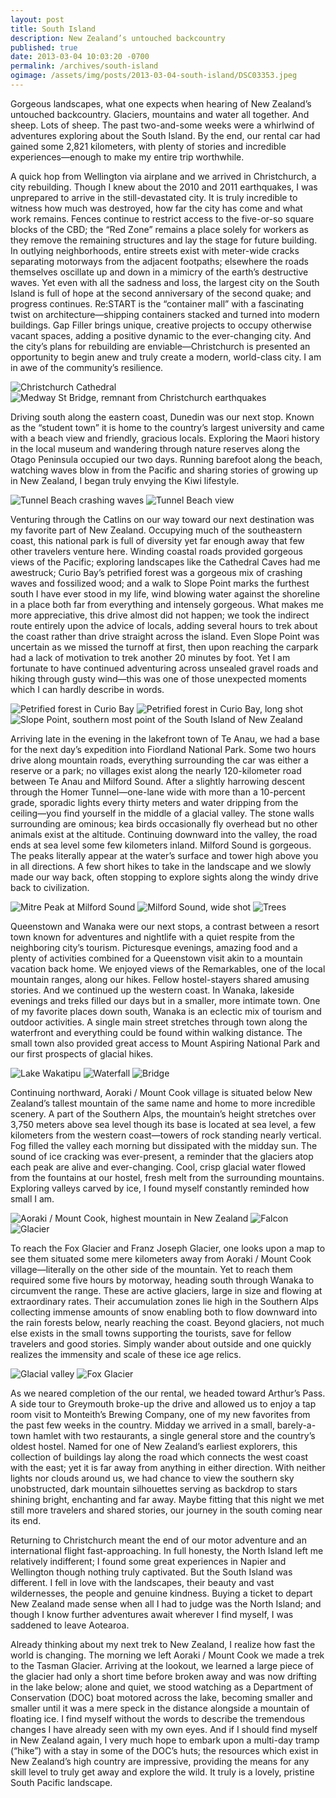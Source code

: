 ```yaml
---
layout: post
title: South Island
description: New Zealand’s untouched backcountry
published: true
date: 2013-03-04 10:03:20 -0700
permalink: /archives/south-island
ogimage: /assets/img/posts/2013-03-04-south-island/DSC03353.jpeg
---
```

Gorgeous landscapes, what one expects when hearing of New Zealand’s untouched backcountry. Glaciers, mountains and water all together. And sheep. Lots of sheep. The past two-and-some weeks were a whirlwind of adventures exploring about the South Island. By the end, our rental car had gained some 2,821 kilometers, with plenty of stories and incredible experiences—enough to make my entire trip worthwhile.

A quick hop from Wellington via airplane and we arrived in Christchurch, a city rebuilding. Though I knew about the 2010 and 2011 earthquakes, I was unprepared to arrive in the still-devastated city. It is truly incredible to witness how much was destroyed, how far the city has come and what work remains. Fences continue to restrict access to the five-or-so square blocks of the CBD; the “Red Zone” remains a place solely for workers as they remove the remaining structures and lay the stage for future building. In outlying neighborhoods, entire streets exist with meter-wide cracks separating motorways from the adjacent footpaths; elsewhere the roads themselves oscillate up and down in a mimicry of the earth’s destructive waves. Yet even with all the sadness and loss, the largest city on the South Island is full of hope at the second anniversary of the second quake; and progress continues. Re:START is the “container mall” with a fascinating twist on architecture—shipping containers stacked and turned into modern buildings. Gap Filler brings unique, creative projects to occupy otherwise vacant spaces, adding a positive dynamic to the ever-changing city. And the city’s plans for rebuilding are enviable—Christchurch is presented an opportunity to begin anew and truly create a modern, world-class city. I am in awe of the community’s resilience.

![Christchurch Cathedral][1]
![Medway St Bridge, remnant from Christchurch earthquakes][2]

Driving south along the eastern coast, Dunedin was our next stop. Known as the “student town” it is home to the country’s largest university and came with a beach view and friendly, gracious locals. Exploring the Maori history in the local museum and wandering through nature reserves along the Otago Peninsula occupied our two days. Running barefoot along the beach, watching waves blow in from the Pacific and sharing stories of growing up in New Zealand, I began truly envying the Kiwi lifestyle.

![Tunnel Beach crashing waves][3]
![Tunnel Beach view][4]

Venturing through the Catlins on our way toward our next destination was my favorite part of New Zealand. Occupying much of the southeastern coast, this national park is full of diversity yet far enough away that few other travelers venture here. Winding coastal roads provided gorgeous views of the Pacific; exploring landscapes like the Cathedral Caves had me awestruck; Curio Bay’s petrified forest was a gorgeous mix of crashing waves and fossilized wood; and a walk to Slope Point marks the furthest south I have ever stood in my life, wind blowing water against the shoreline in a place both far from everything and intensely gorgeous. What makes me more appreciative, this drive almost did not happen; we took the indirect route entirely upon the advice of locals, adding several hours to trek about the coast rather than drive straight across the island. Even Slope Point was uncertain as we missed the turnoff at first, then upon reaching the carpark had a lack of motivation to trek another 20 minutes by foot. Yet I am fortunate to have continued adventuring across unsealed gravel roads and hiking through gusty wind—this was one of those unexpected moments which I can hardly describe in words.

![Petrified forest in Curio Bay][5]
![Petrified forest in Curio Bay, long shot][6]
![Slope Point, southern most point of the South Island of New Zealand][7]

Arriving late in the evening in the lakefront town of Te Anau, we had a base for the next day’s expedition into Fiordland National Park. Some two hours drive along mountain roads, everything surrounding the car was either a reserve or a park; no villages exist along the nearly 120-kilometer road between Te Anau and Milford Sound. After a slightly harrowing descent through the Homer Tunnel—one-lane wide with more than a 10-percent grade, sporadic lights every thirty meters and water dripping from the ceiling—you find yourself in the middle of a glacial valley. The stone walls surrounding are ominous; kea birds occasionally fly overhead but no other animals exist at the altitude. Continuing downward into the valley, the road ends at sea level some few kilometers inland. Milford Sound is gorgeous. The peaks literally appear at the water’s surface and tower high above you in all directions. A few short hikes to take in the landscape and we slowly made our way back, often stopping to explore sights along the windy drive back to civilization.


![Mitre Peak at Milford Sound][8]
![Milford Sound, wide shot][9]
![Trees][10]

Queenstown and Wanaka were our next stops, a contrast between a resort town known for adventures and nightlife with a quiet respite from the neighboring city’s tourism. Picturesque evenings, amazing food and a plenty of activities combined for a Queenstown visit akin to a mountain vacation back home. We enjoyed views of the Remarkables, one of the local mountain ranges, along our hikes. Fellow hostel-stayers shared amusing stories. And we continued up the western coast. In Wanaka, lakeside evenings and treks filled our days but in a smaller, more intimate town. One of my favorite places down south, Wanaka is an eclectic mix of tourism and outdoor activities. A single main street stretches through town along the waterfront and everything could be found within walking distance. The small town also provided great access to Mount Aspiring National Park and our first prospects of glacial hikes.


![Lake Wakatipu][11]
![Waterfall][12]
![Bridge][13]

Continuing northward, Aoraki / Mount Cook village is situated below New Zealand’s tallest mountain of the same name and home to more incredible scenery. A part of the Southern Alps, the mountain’s height stretches over 3,750 meters above sea level though its base is located at sea level, a few kilometers from the western coast—towers of rock standing nearly vertical. Fog filled the valley each morning but dissipated with the midday sun. The sound of ice cracking was ever-present, a reminder that the glaciers atop each peak are alive and ever-changing. Cool, crisp glacial water flowed from the fountains at our hostel, fresh melt from the surrounding mountains. Exploring valleys carved by ice, I found myself constantly reminded how small I am.


![Aoraki / Mount Cook, highest mountain in New Zealand][14]
![Falcon][15]
![Glacier][16]

To reach the Fox Glacier and Franz Joseph Glacier, one looks upon a map to see them situated some mere kilometers away from Aoraki / Mount Cook village—literally on the other side of the mountain. Yet to reach them required some five hours by motorway, heading south through Wanaka to circumvent the range. These are active glaciers, large in size and flowing at extraordinary rates. Their accumulation zones lie high in the Southern Alps collecting immense amounts of snow enabling both to flow downward into the rain forests below, nearly reaching the coast. Beyond glaciers, not much else exists in the small towns supporting the tourists, save for fellow travelers and good stories. Simply wander about outside and one quickly realizes the immensity and scale of these ice age relics.


![Glacial valley][17]
![Fox Glacier][18]

As we neared completion of the our rental, we headed toward Arthur’s Pass. A side tour to Greymouth broke-up the drive and allowed us to enjoy a tap room visit to Monteith’s Brewing Company, one of my new favorites from the past few weeks in the country. Midday we arrived in a small, barely-a-town hamlet with two restaurants, a single general store and the country’s oldest hostel. Named for one of New Zealand’s earliest explorers, this collection of buildings lay along the road which connects the west coast with the east; yet it is far away from anything in either direction. With neither lights nor clouds around us, we had chance to view the southern sky unobstructed, dark mountain silhouettes serving as backdrop to stars shining bright, enchanting and far away. Maybe fitting that this night we met still more travelers and shared stories, our journey in the south coming near its end.

Returning to Christchurch meant the end of our motor adventure and an international flight fast-approaching. In full honesty, the North Island left me relatively indifferent; I found some great experiences in Napier and Wellington though nothing truly captivated. But the South Island was different. I fell in love with the landscapes, their beauty and vast wildernesses, the people and genuine kindness. Buying a ticket to depart New Zealand made sense when all I had to judge was the North Island; and though I know further adventures await wherever I find myself, I was saddened to leave Aotearoa.

Already thinking about my next trek to New Zealand, I realize how fast the world is changing. The morning we left Aoraki / Mount Cook we made a trek to the Tasman Glacier. Arriving at the lookout, we learned a large piece of the glacier had only a short time before broken away and was now drifting in the lake below; alone and quiet, we stood watching as a Department of Conservation (DOC) boat motored across the lake, becoming smaller and smaller until it was a mere speck in the distance alongside a mountain of floating ice. I find myself without the words to describe the tremendous changes I have already seen with my own eyes. And if I should find myself in New Zealand again, I very much hope to embark upon a multi-day tramp (“hike”) with a stay in some of the DOC’s huts; the resources which exist in New Zealand’s high country are impressive, providing the means for any skill level to truly get away and explore the wild. It truly is a lovely, pristine South Pacific landscape.

[1]: /assets/img/posts/2013-03-04-south-island/DSC03208.jpeg
[2]: /assets/img/posts/2013-03-04-south-island/DSC03217.jpeg
[3]: /assets/img/posts/2013-03-04-south-island/DSC03260.jpeg
[4]: /assets/img/posts/2013-03-04-south-island/DSC03263.jpeg
[5]: /assets/img/posts/2013-03-04-south-island/DSC03344.jpeg
[6]: /assets/img/posts/2013-03-04-south-island/DSC03348.jpeg
[7]: /assets/img/posts/2013-03-04-south-island/DSC03353.jpeg
[8]: /assets/img/posts/2013-03-04-south-island/DSC03372.jpeg
[9]: /assets/img/posts/2013-03-04-south-island/DSC03386.jpeg
[10]: /assets/img/posts/2013-03-04-south-island/DSC03426.jpeg
[11]: /assets/img/posts/2013-03-04-south-island/DSC03464.jpeg
[12]: /assets/img/posts/2013-03-04-south-island/DSC03480.jpeg
[13]: /assets/img/posts/2013-03-04-south-island/DSC03494.jpeg
[14]: /assets/img/posts/2013-03-04-south-island/DSC03510.jpeg
[15]: /assets/img/posts/2013-03-04-south-island/DSC03523.jpeg
[16]: /assets/img/posts/2013-03-04-south-island/DSC03525.jpeg
[17]: /assets/img/posts/2013-03-04-south-island/DSC03544.jpeg
[18]: /assets/img/posts/2013-03-04-south-island/DSC03549.jpeg
